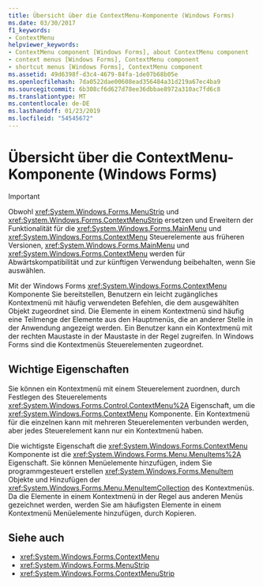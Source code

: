 ```yaml
---
title: Übersicht über die ContextMenu-Komponente (Windows Forms)
ms.date: 03/30/2017
f1_keywords:
- ContextMenu
helpviewer_keywords:
- ContextMenu component [Windows Forms], about ContextMenu component
- context menus [Windows Forms], ContextMenu component
- shortcut menus [Windows Forms], ContextMenu component
ms.assetid: 49d6398f-d3c4-4679-84fa-1de07b68b05e
ms.openlocfilehash: 7da0522dae00608ead356484a31d219a67ec4ba9
ms.sourcegitcommit: 6b308cf6d627d78ee36dbbae8972a310ac7fd6c8
ms.translationtype: MT
ms.contentlocale: de-DE
ms.lasthandoff: 01/23/2019
ms.locfileid: "54545672"
---
```

# <a name="contextmenu-component-overview-windows-forms"></a>Übersicht über die ContextMenu-Komponente (Windows Forms)
> [!IMPORTANT]
>  Obwohl <xref:System.Windows.Forms.MenuStrip> und <xref:System.Windows.Forms.ContextMenuStrip> ersetzen und Erweitern der Funktionalität für die <xref:System.Windows.Forms.MainMenu> und <xref:System.Windows.Forms.ContextMenu> Steuerelemente aus früheren Versionen, <xref:System.Windows.Forms.MainMenu> und <xref:System.Windows.Forms.ContextMenu> werden für Abwärtskompatibilität und zur künftigen Verwendung beibehalten, wenn Sie auswählen.  
  
 Mit der Windows Forms <xref:System.Windows.Forms.ContextMenu> Komponente Sie bereitstellen, Benutzern ein leicht zugängliches Kontextmenü mit häufig verwendeten Befehlen, die dem ausgewählten Objekt zugeordnet sind. Die Elemente in einem Kontextmenü sind häufig eine Teilmenge der Elemente aus den Hauptmenüs, die an anderer Stelle in der Anwendung angezeigt werden. Ein Benutzer kann ein Kontextmenü mit der rechten Maustaste in der Maustaste in der Regel zugreifen. In Windows Forms sind die Kontextmenüs Steuerelementen zugeordnet.  
  
## <a name="key-properties"></a>Wichtige Eigenschaften  
 Sie können ein Kontextmenü mit einem Steuerelement zuordnen, durch Festlegen des Steuerelements <xref:System.Windows.Forms.Control.ContextMenu%2A> Eigenschaft, um die <xref:System.Windows.Forms.ContextMenu> Komponente. Ein Kontextmenü für die einzelnen kann mit mehreren Steuerelementen verbunden werden, aber jedes Steuerelement kann nur ein Kontextmenü haben.  
  
 Die wichtigste Eigenschaft die <xref:System.Windows.Forms.ContextMenu> Komponente ist die <xref:System.Windows.Forms.Menu.MenuItems%2A> Eigenschaft. Sie können Menüelemente hinzufügen, indem Sie programmgesteuert erstellen <xref:System.Windows.Forms.MenuItem> Objekte und Hinzufügen der <xref:System.Windows.Forms.Menu.MenuItemCollection> des Kontextmenüs. Da die Elemente in einem Kontextmenü in der Regel aus anderen Menüs gezeichnet werden, werden Sie am häufigsten Elemente in einem Kontextmenü Menüelemente hinzufügen, durch Kopieren.  
  
## <a name="see-also"></a>Siehe auch
- <xref:System.Windows.Forms.ContextMenu>
- <xref:System.Windows.Forms.MenuStrip>
- <xref:System.Windows.Forms.ContextMenuStrip>
